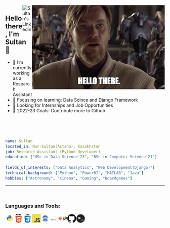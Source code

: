 <img align="right" alt="hello_there_kenobi" width="420px" src="https://github.com/DexMerc/DexMerc/blob/master/static/hello_there.jpeg" /> 

<a href="https://www.linkedin.com/in/dexmerc/">
   <img  align="right" alt="Sultan's Linkedin" width="30px" src="https://user-images.githubusercontent.com/43545812/144035037-0f415fc7-9f96-4517-a370-ccc6e78a714b.png" />
</a>
<h2 align="left">Hello there, I'm Sultan 👋 </h2>

- 🔭 I’m currently working as a Research Assistant
- 🌱 Focusing on learning: Data Scince and Django Framework
- 🤔 Looking for Internships and Job Opportunities
- 🥅 2022-23 Goals: Contribute more to Github


</br></br></br>

```yaml
name: Sultan
located_in: Nur-Sultan(Astana), Kazakhstan
job: Research Assistant (Python developer)
education: ["MSc in Data Science'23", "BSc in Computer Science'21"]

fields_of_interests: ["Data Analytics", "Web Development(Django)"]
technical_background: ["Python", "PowerBI", "MATLAB", "Java"]
hobbies: ["Astronomy", "Cinema", "Gaming", "Boardgames"]
```


---
<br />



### Languages and Tools:

<img align="left" alt="Python" width="28px" src="https://raw.githubusercontent.com/github/explore/80688e429a7d4ef2fca1e82350fe8e3517d3494d/topics/python/python.png" />
<img align="left" alt="HTML5" width="28px" src="https://raw.githubusercontent.com/github/explore/80688e429a7d4ef2fca1e82350fe8e3517d3494d/topics/html/html.png" />
<img align="left" alt="CSS3" width="28px" src="https://raw.githubusercontent.com/github/explore/80688e429a7d4ef2fca1e82350fe8e3517d3494d/topics/css/css.png" />
<img align="left" alt="JavaScript" width="28px" src="https://raw.githubusercontent.com/github/explore/80688e429a7d4ef2fca1e82350fe8e3517d3494d/topics/javascript/javascript.png" />
<img align="left" alt="SQL" width="28px" src="https://raw.githubusercontent.com/github/explore/80688e429a7d4ef2fca1e82350fe8e3517d3494d/topics/sql/sql.png" />
<img align="left" alt="MySQL" width="28px" src="https://raw.githubusercontent.com/github/explore/80688e429a7d4ef2fca1e82350fe8e3517d3494d/topics/mysql/mysql.png" />
<img align="left" alt="Git" width="28px" src="https://raw.githubusercontent.com/github/explore/80688e429a7d4ef2fca1e82350fe8e3517d3494d/topics/git/git.png" />
<img align="left" alt="GitHub" width="28px" src="https://raw.githubusercontent.com/github/explore/78df643247d429f6cc873026c0622819ad797942/topics/github/github.png" />
<img align="left" alt="Terminal" width="28px" src="https://raw.githubusercontent.com/github/explore/80688e429a7d4ef2fca1e82350fe8e3517d3494d/topics/terminal/terminal.png" />

<br />





<!-- Thanks to @BZWayne and @Guilyx
<p align="center">
<br/>
<a href="https://twitter.com/">
  <img alt="guilyx | Twitter" width="50px" src="https://user-images.githubusercontent.com/43545812/144034996-602b144a-16e1-41cc-99e7-c6040b20dcaf.png"/>
</a> 
<a href="https://www.linkedin.com/in/dexmerc/">
  <img alt="bzwayne's LinkdeIN" width="50px" src="https://user-images.githubusercontent.com/43545812/144035037-0f415fc7-9f96-4517-a370-ccc6e78a714b.png" />
</a>
<a href="https://www.instagram.com/">
  <img alt="bzwayne's Instagram" width="50px" src="https://user-images.githubusercontent.com/43545812/144035088-0dfb165f-8fe0-4d13-896c-876c29d2b128.png" />
</a>  
<a href="https://open.spotify.com/user/31ndrl2posheess635vrgzryhcau">
  <img alt="bzwayne's Spotify" width="50px" src="https://user-images.githubusercontent.com/43545812/144035120-1ad5169b-91c7-4078-bef9-6a82c733f373.png" />
</a>  
</p>




```yaml
name: 
located_in: 
from: 
job: 
education: 

fields_of_interests: 
technical_background: 
hobbies: 
```
-->


